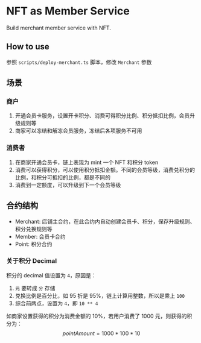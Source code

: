 # NFT as Member Service
Build merchant member service with NFT.

## How to use
参照 `scripts/deploy-merchant.ts` 脚本，修改 `Merchant` 参数

## 场景
### 商户
1. 开通会员卡服务，设置开卡积分、消费可得积分比例、积分抵扣比例，会员升级规则等
2. 商家可以冻结和解冻会员服务，冻结后各项服务不可用

### 消费者
1. 在商家开通会员卡，链上表现为 mint 一个 NFT 和积分 token
2. 消费可以获得积分，可以使用积分抵扣金额。不同的会员等级，消费兑积分的比例，和积分可抵扣的比例，都是不同的
3. 消费到一定额度，可以升级到下一个会员等级

## 合约结构
- Merchant: 店铺主合约，在此合约内自动创建会员卡、积分，保存升级规则、积分兑换规则等
- Member: 会员卡合约
- Point: 积分合约

### 关于积分 Decimal
积分的 decimal 值设置为 `4`，原因是：
1. `元` 要转成 `分` 存储
2. 兑换比例是百分比，如 95 折是 95%，链上计算用整数，所以是乘上 `100`
3. 综合前两点，设置为 `4`，即 `10 ** 4`

如商家设置获得的积分为消费金额的 10%，若用户消费了 1000 元，则获得的积分为：
$$pointAmount = 1000 * 100 * 10$$